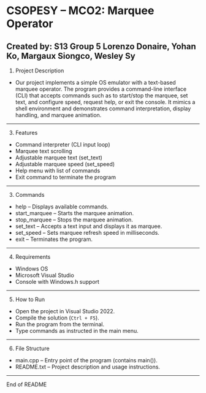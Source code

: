 CSOPESY – MCO2: Marquee Operator
================================

Created by: S13 Group 5
Lorenzo Donaire, Yohan Ko, Margaux Siongco, Wesley Sy 
------------------------------------------------------


1. Project Description
- Our project implements a simple OS emulator with a text-based 
marquee operator. The program provides a command-line interface 
(CLI) that accepts commands such as to start/stop the marquee, 
set text, and configure speed, request help, or exit the console. It mimics a shell environment 
and demonstrates command interpretation, display handling, 
and marquee animation.
--------------------------------


3. Features
- Command interpreter (CLI input loop)
- Marquee text scrolling 
- Adjustable marquee text (set_text)
- Adjustable marquee speed (set_speed)
- Help menu with list of commands
- Exit command to terminate the program
---------------------------------

3. Commands
- help          – Displays available commands.
- start_marquee – Starts the marquee animation.
- stop_marquee  – Stops the marquee animation.
- set_text      – Accepts a text input and displays it as marquee.
- set_speed     – Sets marquee refresh speed in milliseconds. 
-  exit          – Terminates the program.
-----------------------------------------

4. Requirements
- Windows OS
- Microsoft Visual Studio 
- Console with Windows.h support
--------------------------------


5. How to Run
- Open the project in Visual Studio 2022.
- Compile the solution (`Ctrl + F5`).
- Run the program from the terminal.
- Type commands as instructed in the main menu.
-----------------------------------------------


6. File Structure
- main.cpp     – Entry point of the program (contains main()).
- README.txt   – Project description and usage instructions.
------------------------------------------------------------


End of README


